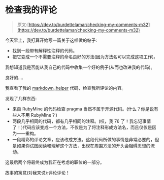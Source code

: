 # 检查我的评论

> 原文:[https://dev.to/burdettelamar/checking-my-comments-m32](https://dev.to/burdettelamar/checking-my-comments-m32)

今天早上，我打算开始写一篇关于这样做的帖子:

*   找到一段带有解释性注释的代码。
*   把它变成一个不需要注释的命名良好的方法(因为方法名可以完成这项工作)。

我想知道我是否能从我自己的代码中收集一个好的例子(从而也改进我的代码)。

良好的....

我查看了我的 [markdown_helper](https://github.com/BurdetteLamar/markdown_helper#markdown-helper) 代码，检查我所评论的内容。

发现了几样东西:

*   来自 RubyMine 的代码检查 pragma 当然不属于开源代码。(什么？你是说有些人不用 RubyMine？)
*   两段几乎相同的代码，都有几乎相同的注释。(哎，我 76 了！我忘记事情了！)代码应该变成一个方法，不仅是为了将注释形成方法名，而且仅仅是因为——重构。
*   一段精彩的评论文章，应该改成方法。这段代码所做的事情是非常必要的，但是如果你试图阅读和理解这个方法，出现在周围方法的开头会阻碍思想的流动。

这最后两个将最终成为我正在考虑的职位的一部分。

故事的寓意(对我来说):评论评论！